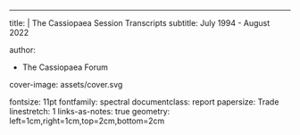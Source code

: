 ---
title: |
    The Cassiopaea Session Transcripts
subtitle: July 1994 - August 2022

author:
- The Cassiopaea Forum

cover-image: assets/cover.svg

fontsize: 11pt
fontfamily: spectral
documentclass: report
papersize: Trade
linestretch: 1
links-as-notes: true
geometry: left=1cm,right=1cm,top=2cm,bottom=2cm